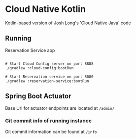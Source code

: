 # Cloud Native Kotlin

Kotlin-based version of Josh Long's 'Cloud Native Java' code

## Running

Reservation Service app

```

# Start Cloud Config server on port 8888
./gradlew :cloud-config:bootRun

# Start Reservation service on port 8080
./gradlew :reservation-service:bootRun
```

## Spring Boot Actuator

Base Url for actuator endpoints are located at `/admin/`

### Git commit info of running instance

Git commit information can be found at `/info`
